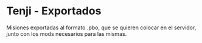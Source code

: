 Tenji - Exportados
===============

Misiones exportadas al formato .pbo, que se quieren colocar en el servidor, junto con los mods necesarios para las mismas.
